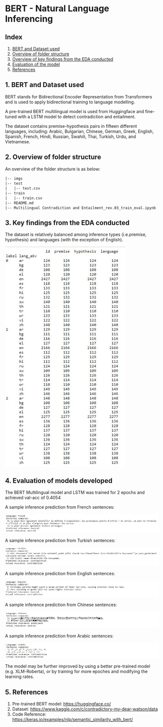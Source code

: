 # BERT - Natural Language Inferencing

## Index

1. [BERT and Dataset used](#Brief)
2. [Overview of folder structure](#overview)
3. [Overview of key findings from the EDA conducted](#key-finding)
4. [Evaluation of the model](#model-evaluation)
5. [References](#references)


## <a name='brief'>1. BERT and Dataset used</a>

BERT stands for Bidirectional Encoder Representation from Transformers and is used to apply bidirectional training to language modelling.

A pre-trained BERT multilingual model is used from Huggingface and fine-tuned with a LSTM model to detect contradiction and entailment.

The dataset contains premise-hypothesis pairs in fifteen different languages, including: Arabic, Bulgarian, Chinese, German, Greek, English, Spanish, French, Hindi, Russian, Swahili, Thai, Turkish, Urdu, and Vietnamese.

## <a name='overview'>2. Overview of folder structure</a>

An overview of the folder structure is as below:


```flow
|-- imgs
|-- test 
|   |-- test.csv
|-- train 
|   |-- train.csv
|-- README.md
|-- Multilingual Contradiction and Entailment_rev.03_train_eval.ipynb
```


## <a name='key-finding'>3. Key findings from the EDA conducted</a>

The dataset is relatively balanced among inference types (i.e.premise, hypothesis) and languages (with the exception of English).

![dataset-distribution](imgs/dataset_details.JPG)


## <a name='model-evaluation'>4. Evaluation of models developed</a>

The BERT Multilingual model and LSTM was trained for 2 epochs and achieved val-acc of 0.4054


A sample inference prediction from French sentences:

![french-inference-output](imgs/french_output.JPG)

A sample inference prediction from Turkish sentences:

![turkish-inference-output](imgs/turkish_output.JPG)

A sample inference prediction from English sentences:

![english-inference-output](imgs/english_output.JPG)

A sample inference prediction from Chinese sentences:

![chinese-inference-output](imgs/chinese_output.JPG)

A sample inference prediction from Arabic sentences:

![arabic-inference-output](imgs/arabic_output.JPG)

The model may be further improved by using a better pre-trained model (e.g. XLM-Roberta), or by training for more epoches and modifying the learning rates.

## <a name='references'>5. References</a>
1. Pre-trained BERT model: https://huggingface.co/
2. Dataset: https://www.kaggle.com/c/contradictory-my-dear-watson/data
3. Code Reference: https://keras.io/examples/nlp/semantic_similarity_with_bert/